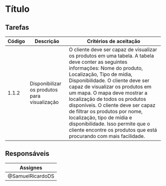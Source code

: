 # Título

## Tarefas

| Código | Descrição                                    | Critérios de aceitação                                                                                           |
| ------ | -------------------------------------------- | ---------------------------------------------------------------------------------------------------------------- |
| 1.1.2  | Disponibilizar os produtos para visualização |  O cliente deve ser capaz de visualizar os produtos em uma tabela. A tabela deve conter as seguintes informações: Nome do produto, Localização, Tipo de mídia, Disponibilidade. O cliente deve ser capaz de visualizar os produtos em um mapa. O mapa deve mostrar a localização de todos os produtos disponíveis. O cliente deve ser capaz de filtrar os produtos por nome, localização, tipo de mídia e disponibilidade. Isso permite que o cliente encontre os produtos que está procurando com mais facilidade.|

## Responsáveis

| Assignes         |
| ---------------- |
| @SamuelRicardoDS |
